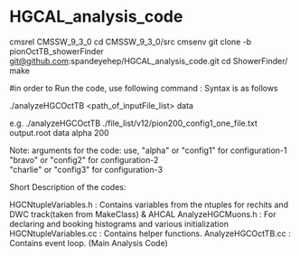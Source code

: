 # HGCAL_analysis_code

cmsrel CMSSW_9_3_0 
cd CMSSW_9_3_0/src
cmsenv
git clone -b pionOctTB_showerFinder git@github.com:spandeyehep/HGCAL_analysis_code.git
cd ShowerFinder/
make

#in order to Run the code, use following command :
Syntax is as follows

./analyzeHGCOctTB <path_of_inputFile_list> <outFileName> data <configuration> <energy>

e.g.
./analyzeHGCOctTB ./file_list/v12/pion200_config1_one_file.txt output.root data alpha 200


Note:
<configuration> arguments for the code:
use, 
"alpha" or "config1" for configuration-1
"bravo" or "config2" for configuration-2  
"charlie" or "config3" for configuration-3


Short Description of the codes:

HGCNtupleVariables.h  : Contains variables from the ntuples for rechits and DWC track(taken from MakeClass) & AHCAL
AnalyzeHGCMuons.h     : For declaring and booking histograms and various initialization
HGCNtupleVariables.cc : Contains helper functions.
AnalyzeHGCOctTB.cc    : Contains event loop. (Main Analysis Code)

